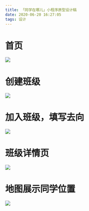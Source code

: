 ```yaml
---
title: 「同学在哪儿」小程序原型设计稿
date: 2020-06-20 16:27:05
tags: 设计
---
```


# 首页

![](https://mayandev.oss-cn-hangzhou.aliyuncs.com/blog/friend_where_1.png)

# 创建班级

![](https://mayandev.oss-cn-hangzhou.aliyuncs.com/blog/friend_where_2.png)

# 加入班级，填写去向

![](https://mayandev.oss-cn-hangzhou.aliyuncs.com/blog/friend_where_3.png)


# 班级详情页
![](https://mayandev.oss-cn-hangzhou.aliyuncs.com/blog/friend_where_4.png)

# 地图展示同学位置

![](https://mayandev.oss-cn-hangzhou.aliyuncs.com/blog/friend_where_5.png)